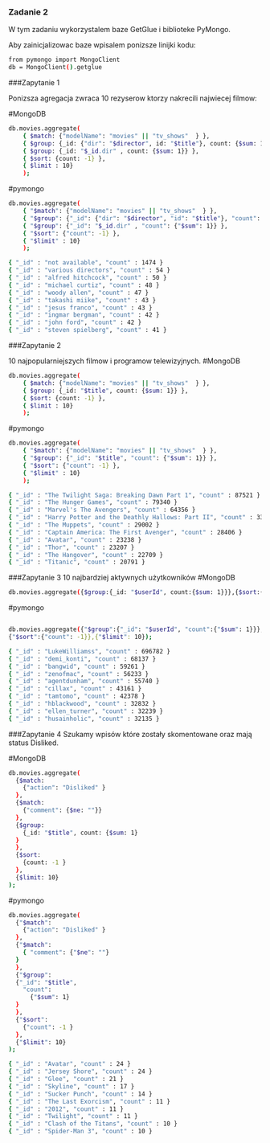 ### Zadanie 2
W tym zadaniu wykorzystalem baze GetGlue i biblioteke PyMongo.

Aby zainicjalizowac baze wpisalem ponizsze linijki kodu:

```sh
from pymongo import MongoClient
db = MongoClient().getglue
```
###Zapytanie 1

Ponizsza agregacja zwraca 10 rezyserow ktorzy nakrecili najwiecej filmow:

#MongoDB
```sh
db.movies.aggregate(
    { $match: {"modelName": "movies" || "tv_shows"  } },
    { $group: {_id: {"dir": "$director", id: "$title"}, count: {$sum: 1}} },
    { $group: {_id: "$_id.dir" , count: {$sum: 1}} },
    { $sort: {count: -1} },
    { $limit : 10}
    );
```

#pymongo
```sh
db.movies.aggregate(
    { "$match": {"modelName": "movies" || "tv_shows"  } },
    { "$group": {"_id": {"dir": "$director", "id": "$title"}, "count": {"$sum": 1}} },
    { "$group": {"_id": "$_id.dir" , "count": {"$sum": 1}} },
    { "$sort": {"count": -1} },
    { "$limit" : 10}
    );
```

```sh
{ "_id" : "not available", "count" : 1474 }
{ "_id" : "various directors", "count" : 54 }
{ "_id" : "alfred hitchcock", "count" : 50 }
{ "_id" : "michael curtiz", "count" : 48 }
{ "_id" : "woody allen", "count" : 47 }
{ "_id" : "takashi miike", "count" : 43 }
{ "_id" : "jesus franco", "count" : 43 }
{ "_id" : "ingmar bergman", "count" : 42 }
{ "_id" : "john ford", "count" : 42 }
{ "_id" : "steven spielberg", "count" : 41 }
```

###Zapytanie 2

10 najpopularniejszych filmow i programow telewizyjnych.
#MongoDB
```sh
db.movies.aggregate(
    { $match: {"modelName": "movies" || "tv_shows"  } },
    { $group: {_id: "$title", count: {$sum: 1}} },
    { $sort: {count: -1} },
    { $limit : 10}
    );
  ```  
#pymongo
```sh
db.movies.aggregate(
    { "$match": {"modelName": "movies" || "tv_shows"  } },
    { "$group": {"_id": "$title", "count": {"$sum": 1}} },
    { "$sort": {"count": -1} },
    { "$limit" : 10}
    );
```

```sh
{ "_id" : "The Twilight Saga: Breaking Dawn Part 1", "count" : 87521 }
{ "_id" : "The Hunger Games", "count" : 79340 }
{ "_id" : "Marvel's The Avengers", "count" : 64356 }
{ "_id" : "Harry Potter and the Deathly Hallows: Part II", "count" : 33680 }
{ "_id" : "The Muppets", "count" : 29002 }
{ "_id" : "Captain America: The First Avenger", "count" : 28406 }
{ "_id" : "Avatar", "count" : 23238 }
{ "_id" : "Thor", "count" : 23207 }
{ "_id" : "The Hangover", "count" : 22709 }
{ "_id" : "Titanic", "count" : 20791 }
```


###Zapytanie 3
10 najbardziej aktywnych użytkowników
#MongoDB
```sh
db.movies.aggregate({$group:{_id: "$userId", count:{$sum: 1}}},{$sort:{count: -1}},{$limit: 10});
```
#pymongo
```sh

db.movies.aggregate({"$group":{"_id": "$userId", "count":{"$sum": 1}}},
{"$sort":{"count": -1}},{"$limit": 10});
```

```sh
{ "_id" : "LukeWilliamss", "count" : 696782 }
{ "_id" : "demi_konti", "count" : 68137 }
{ "_id" : "bangwid", "count" : 59261 }
{ "_id" : "zenofmac", "count" : 56233 }
{ "_id" : "agentdunham", "count" : 55740 }
{ "_id" : "cillax", "count" : 43161 }
{ "_id" : "tamtomo", "count" : 42378 }
{ "_id" : "hblackwood", "count" : 32832 }
{ "_id" : "ellen_turner", "count" : 32239 }
{ "_id" : "husainholic", "count" : 32135 }
```


###Zapytanie 4
Szukamy wpisów które zostały skomentowane oraz mają status Disliked.

#MongoDB
```sh
db.movies.aggregate(
  {$match: 
    {"action": "Disliked" }
  },
  {$match:
    {"comment": {$ne: ""}} 
  }, 
  {$group: 
    {_id: "$title", count: {$sum: 1}
  }
  }, 
  {$sort: 
    {count: -1 }
  }, 
  {$limit: 10}
);
```
#pymongo
```sh
db.movies.aggregate(
  {"$match": 
    {"action": "Disliked" }
  },
  {"$match": 
    { "comment": {"$ne": ""}
  }
  },
  {"$group": 
  {"_id": "$title", 
    "count": 
      {"$sum": 1}
  } 
  }, 
  {"$sort": 
    {"count": -1 }
  }, 
  {"$limit": 10} 
);
```	

```sh
{ "_id" : "Avatar", "count" : 24 }
{ "_id" : "Jersey Shore", "count" : 24 }
{ "_id" : "Glee", "count" : 21 }
{ "_id" : "Skyline", "count" : 17 }
{ "_id" : "Sucker Punch", "count" : 14 }
{ "_id" : "The Last Exorcism", "count" : 11 }
{ "_id" : "2012", "count" : 11 }
{ "_id" : "Twilight", "count" : 11 }
{ "_id" : "Clash of the Titans", "count" : 10 }
{ "_id" : "Spider-Man 3", "count" : 10 }
```
